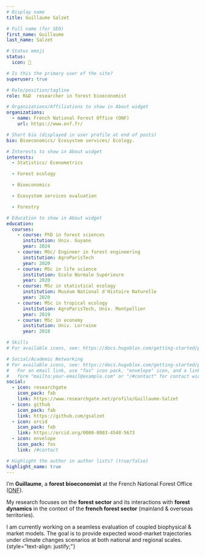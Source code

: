 ```yaml
---
# Display name
title: Guillaume Salzet

# Full name (for SEO)
first_name: Guillaume
last_name: Salzet

# Status emoji
status:
  icon: 🌳

# Is this the primary user of the site?
superuser: true

# Role/position/tagline
role: R&D  researcher in forest bioeconomist

# Organizations/Affiliations to show in About widget
organizations:
  - name: French National Forest Office (ONF)
    url: https://www.onf.fr/

# Short bio (displayed in user profile at end of posts)
bio: Bioeconomics/ Ecosystem services/ Ecology.

# Interests to show in About widget
interests:
  - Statistics/ Econometrics

  - Forest ecology

  - Bioeconomics

  - Ecosystem services evaluation

  - Forestry

# Education to show in About widget
education:
  courses:
    - course: PhD in forest sciences
      institution: Univ. Guyane
      year: 2024
    - course: MSc/ Engineer in forest engineering
      institution: AgroParisTech
      year: 2020
    - course: MSc in life science
      institution: Ecole Normale Supérieure
      year: 2020
    - course: MSc in statistical ecology
      institution: Muséum National d'Histoire Naturelle
      year: 2020
    - course: MSc in tropical ecology
      institution: AgroParisTech, Univ. Montpellier
      year: 2019
    - course: MSc in economy
      institution: Univ. Lorraine
      year: 2018

# Skills
# For available icons, see: https://docs.hugoblox.com/getting-started/page-builder/#icons

# Social/Academic Networking
# For available icons, see: https://docs.hugoblox.com/getting-started/page-builder/#icons
#   For an email link, use "fas" icon pack, "envelope" icon, and a link in the
#   form "mailto:your-email@example.com" or "/#contact" for contact widget.
social:
  - icon: researchgate
    icon_pack: fab
    link: https://www.researchgate.net/profile/Guillaume-Salzet
  - icon: github
    icon_pack: fab
    link: https://github.com/gsalzet
  - icon: orcid
    icon_pack: fab
    link: https://orcid.org/0000-0003-4548-5673
  - icon: envelope
    icon_pack: fas
    link: /#contact

# Highlight the author in author lists? (true/false)
highlight_name: true
---
```

I’m **Guillaume**, a **forest bioeconomist** at the French National Forest Office ([ONF](https://www.onf.fr/)).

My research focuses on the **forest sector** and its interactions with **forest dynamics** in the context of the **french forest sector** (mainland & overseas territories). 

I am currently working on a seamless evaluation of coupled biophysical & market models. 
The goal is to provide expected wood-market trajectories under climate changes scenarios at both national and regional scales.
{style="text-align: justify;"}
